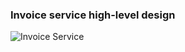 ### Invoice service high-level design

![Invoice Service](https://user-images.githubusercontent.com/23628103/161598139-04e76014-974f-4ea4-8cd2-420de99e46f1.png)